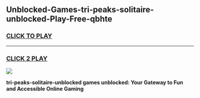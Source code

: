 
## Unblocked-Games-tri-peaks-solitaire-unblocked-Play-Free-qbhte
<h3>
<a href="https://premium76.site?title=tri-peaks-solitaire-unblocked&ref=10A">CLICK TO PLAY</a></h3>
<hr>

<h3>
<a href="https://premium76.site?title=tri-peaks-solitaire-unblocked&ref=10A">CLICK 2 PLAY</a>
  
</h3>

<a href="https://premium76.site?title=tri-peaks-solitaire-unblocked&ref=10A"><img src="https://clearcache.store/games.png"></a>


**tri-peaks-solitaire-unblocked games unblocked: Your Gateway to Fun and Accessible Online Gaming**
